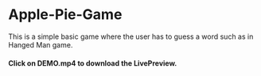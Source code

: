 # Apple-Pie-Game
This is a simple basic game where the user has to guess a word such as in Hanged Man game.

#### Click on DEMO.mp4 to download the LivePreview.
